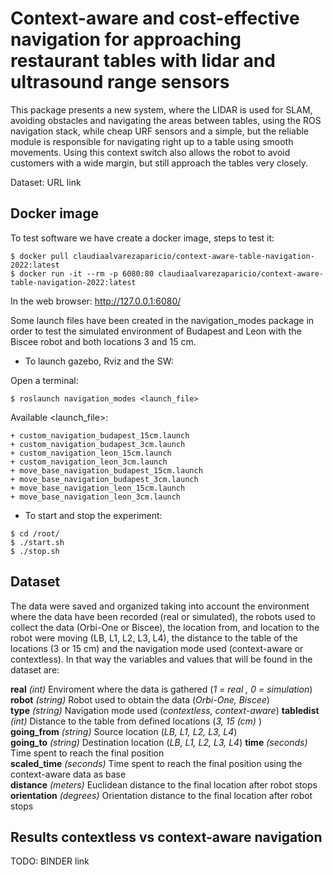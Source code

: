 # Context-aware and cost-effective navigation for approaching restaurant tables with lidar and ultrasound range sensors

This package presents a new system, where the LIDAR is used for SLAM, avoiding obstacles and navigating the areas between tables, using the ROS navigation stack, while cheap URF sensors and a simple, but the reliable module is responsible for navigating right up to a table using smooth movements. Using this context switch also allows the robot to avoid customers with a wide margin, but still approach the tables very closely. 

Dataset: URL link


## Docker image
To test software we have create a docker image, steps to test it:
```
$ docker pull claudiaalvarezaparicio/context-aware-table-navigation-2022:latest
$ docker run -it --rm -p 6080:80 claudiaalvarezaparicio/context-aware-table-navigation-2022:latest
```

In the web browser: http://127.0.0.1:6080/

Some launch files have been created in the navigation\_modes package in order to test the simulated environment of Budapest and Leon with the Biscee robot and both locations 3 and 15 cm.

- To launch gazebo, Rviz and the SW:

Open a terminal:
```
$ roslaunch navigation_modes <launch_file>
```
Available <launch_file>:
```
+ custom_navigation_budapest_15cm.launch
+ custom_navigation_budapest_3cm.launch
+ custom_navigation_leon_15cm.launch
+ custom_navigation_leon_3cm.launch
+ move_base_navigation_budapest_15cm.launch
+ move_base_navigation_budapest_3cm.launch
+ move_base_navigation_leon_15cm.launch
+ move_base_navigation_leon_3cm.launch
```

- To start and stop the experiment:
```
$ cd /root/
$ ./start.sh
$ ./stop.sh
```

## Dataset
The data were saved and organized taking into account the environment where the data have been recorded (real or simulated), the robots used to collect the data (Orbi-One or Biscee), the location from, and location to the robot were moving (LB, L1, L2, L3, L4), the distance to the table of the locations (3 or 15 cm) and the navigation mode used (context-aware or contextless). In that way the variables and values that will be found in the dataset are:

**real** *(int)*            Enviroment where the data is gathered (*1 = real , 0 = simulation*)	    
**robot** *(string)*        Robot used to obtain the data (*Orbi-One, Biscee*)	    
**type** *(string)*	        Navigation mode used (*contextless, context-aware*) 
**tabledist** *(int)*       Distance to the table from defined locations (*3, 15 (cm)* )    
**going_from** *(string)*	Source location (*LB, L1, L2, L3, L4*)  
**going_to** *(string)*	    Destination location (*LB, L1, L2, L3, L4*) 
**time** *(seconds)*	    Time spent to reach the final position  
**scaled_time** *(seconds)*	Time spent to reach the final position using the context-aware data as base    
**distance** *(meters)*	    Euclidean distance to the final location after robot stops  
**orientation** *(degrees)* Orientation distance to the final location after robot stops    


## Results contextless vs context-aware navigation
TODO: BINDER link
